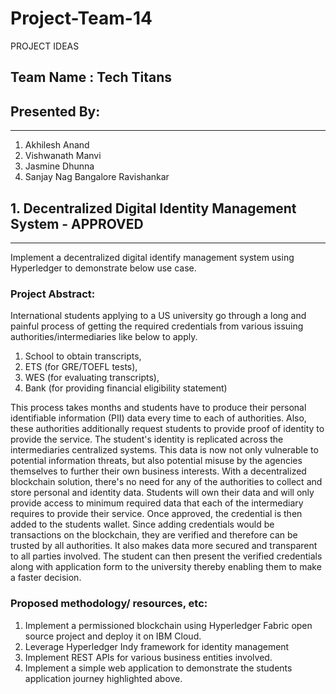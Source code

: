 # Project-Team-14
PROJECT IDEAS

## Team Name : Tech Titans

## Presented By: 
--------------
1. Akhilesh Anand 
2. Vishwanath Manvi
3. Jasmine Dhunna 
4. Sanjay Nag Bangalore Ravishankar

                                                      
## 1. Decentralized Digital Identity Management System - APPROVED
--------------------------------
Implement a decentralized digital identify management system using Hyperledger to demonstrate below use case.

### Project Abstract:

International students applying to a US university go through a long and painful process of getting the required credentials from various issuing authorities/intermediaries like below to apply.

1. School to obtain transcripts,
2. ETS (for GRE/TOEFL tests), 
3. WES (for evaluating transcripts), 
4. Bank (for providing financial eligibility statement) 

This process takes months and students have to produce their personal identifiable information (PII) data every time to each of authorities. Also, these authorities additionally request students to provide proof of identity to provide the service. The student's identity is replicated across the intermediaries centralized systems. This data is now not only vulnerable to potential information threats, but also potential misuse by the agencies themselves to further their own business interests. With a decentralized blockchain solution, there's no need for any of the authorities to collect and store personal and identity data. Students will own their data and will only provide access to minimum required data that each of the intermediary requires to provide their service. Once approved, the credential is then added to the students wallet. Since adding credentials would be transactions on the blockchain, they are verified and therefore can be trusted by all authorities. It also makes data more secured and transparent to all parties involved. The student can then present the verified credentials along with application form to the university thereby enabling them to make a faster decision.

### Proposed methodology/ resources, etc:
1. Implement a permissioned blockchain using Hyperledger Fabric open source project and deploy it on IBM Cloud. 
2. Leverage Hyperledger Indy framework for identity management 
3. Implement REST APIs for various business entities involved. 
4. Implement a simple web application to demonstrate the students application journey highlighted above.
